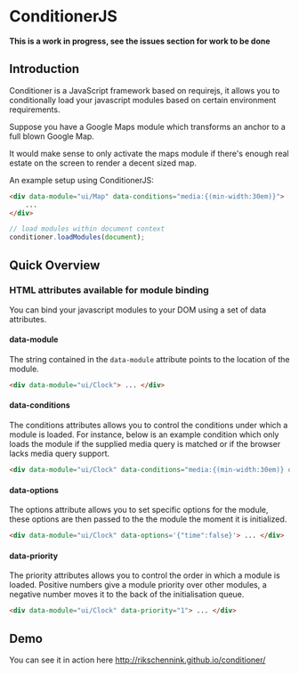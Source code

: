 ConditionerJS
================================

**This is a work in progress, see the issues section for work to be done**

Introduction
--------------------------------

Conditioner is a JavaScript framework based on requirejs, it allows you to conditionally load your javascript modules based on certain environment requirements.

Suppose you have a Google Maps module which transforms an anchor to a full blown Google Map.

It would make sense to only activate the maps module if there's enough real estate on the screen to render a decent sized map.

An example setup using ConditionerJS:

```html
<div data-module="ui/Map" data-conditions="media:{(min-width:30em)}">
    ...
</div>
```

```javascript
// load modules within document context
conditioner.loadModules(document);
```


Quick Overview
--------------------------------

### HTML attributes available for module binding
You can bind your javascript modules to your DOM using a set of data attributes.

#### data-module
The string contained in the `data-module` attribute points to the location of the module.
```html
<div data-module="ui/Clock"> ... </div>
```

#### data-conditions
The conditions attributes allows you to control the conditions under which a module is loaded. For instance, below is an example condition which only loads the module if the supplied media query is matched or if the browser lacks media query support.
```html
<div data-module="ui/Clock" data-conditions="media:{(min-width:30em)} or not media:{supported}"> ... </div>
```

#### data-options
The options attribute allows you to set specific options for the module, these options are then passed to the the module the moment it is initialized.
```html
<div data-module="ui/Clock" data-options='{"time":false}'> ... </div>
```

#### data-priority
The priority attributes allows you to control the order in which a module is loaded. Positive numbers give a module priority over other modules, a negative number moves it to the back of the initialisation queue.
```html
<div data-module="ui/Clock" data-priority="1"> ... </div>
```


Demo
--------------------------------
You can see it in action here http://rikschennink.github.io/conditioner/
